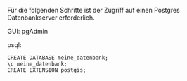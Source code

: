 Für die folgenden Schritte ist der Zugriff auf einen Postgres Datenbankserver erforderlich. 

GUI: pgAdmin

psql:

```
CREATE DATABASE meine_datenbank;
\c meine_datenbank;
CREATE EXTENSION postgis;
```

